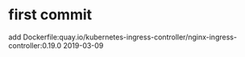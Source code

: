 # first commit
add Dockerfile:quay.io/kubernetes-ingress-controller/nginx-ingress-controller:0.19.0 2019-03-09

